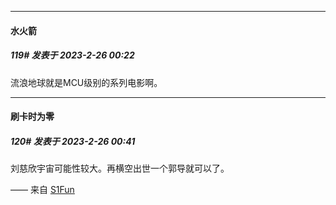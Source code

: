 
*****

####  水火箭  
##### 119#       发表于 2023-2-26 00:22

流浪地球就是MCU级别的系列电影啊。


*****

####  刷卡时为零  
##### 120#       发表于 2023-2-26 00:41

刘慈欣宇宙可能性较大。再横空出世一个郭导就可以了。

—— 来自 [S1Fun](https://s1fun.koalcat.com)

